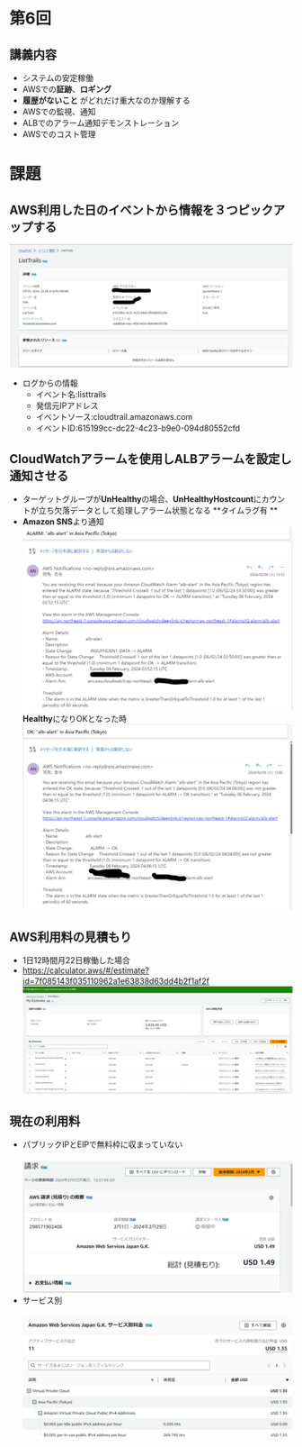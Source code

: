 # 第6回  
## 講義内容  
* システムの安定稼働 
* AWSでの**証跡**、**ロギング**  
* **履歴がないこと** がどれだけ重大なのか理解する  
* AWSでの監視、通知  
* ALBでのアラーム通知デモンストレーション  
* AWSでのコスト管理  
# 課題  
##  AWS利用した日のイベントから情報を３つピックアップする  
  ![cloudtrail](IMG/cloudtrail.png)  
* ログからの情報  
  * イベント名:listtrails  
  * 発信元IPアドレス  
  * イベントソース:cloudtrail.amazonaws.com  
  * イベントID:615199cc-dc22-4c23-b9e0-094d80552cfd  
## CloudWatchアラームを使用しALBアラームを設定し通知させる  
* ターゲットグループが**UnHealthy**の場合、**UnHealthyHostcount**にカウントが立ち欠落データとして処理しアラーム状態となる **タイムラグ有 **   
* **Amazon SNS**より通知  
  ![cloudwatch1](IMG/alart.ng.png)
  **Healthy**になりOKとなった時  
  ![cloudwatch2](IMG/alart.ok.png)
## AWS利用料の見積もり  
* 1日12時間月22日稼働した場合  
* https://calculator.aws/#/estimate?id=7f085143f035110962a1e63838d63dd4b2f1af2f
　![pricingcalculator](IMG/cost.png)  
## 現在の利用料  
* パブリックIPとEIPで無料枠に収まっていない  
　![billingcost](IMG/billingcost.png)  
* サービス別  
　![Byservice](IMG/Byservice.png)